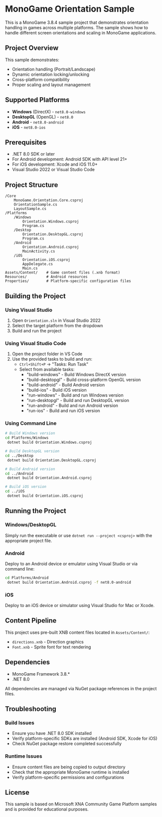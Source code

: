 # MonoGame Orientation Sample

This is a MonoGame 3.8.4 sample project that demonstrates orientation handling in games across multiple platforms. The sample shows how to handle different screen orientations and scaling in MonoGame applications.

## Project Overview

This sample demonstrates:
- Orientation handling (Portrait/Landscape)
- Dynamic orientation locking/unlocking
- Cross-platform compatibility
- Proper scaling and layout management

## Supported Platforms

- **Windows** (DirectX) - `net8.0-windows`
- **DesktopGL** (OpenGL) - `net8.0`
- **Android** - `net8.0-android`
- **iOS** - `net8.0-ios`

## Prerequisites

- .NET 8.0 SDK or later
- For Android development: Android SDK with API level 21+
- For iOS development: Xcode and iOS 11.0+
- Visual Studio 2022 or Visual Studio Code

## Project Structure

```
/Core
    MonoGame.Orientation.Core.csproj
    OrientationSample.cs
    LayoutSample.cs
/Platforms
    /Windows
        Orientation.Windows.csproj
        Program.cs
    /Desktop
        Orientation.DesktopGL.csproj
        Program.cs
    /Android
        Orientation.Android.csproj
        MainActivity.cs
    /iOS
        Orientation.iOS.csproj
        AppDelegate.cs
        Main.cs
Assets/Content/    # Game content files (.xnb format)
Resources/         # Android resources
Properties/        # Platform-specific configuration files
```

## Building the Project

### Using Visual Studio

1. Open `Orientation.sln` in Visual Studio 2022
2. Select the target platform from the dropdown
3. Build and run the project

### Using Visual Studio Code

1. Open the project folder in VS Code
2. Use the provided tasks to build and run:
   - `Ctrl+Shift+P` → "Tasks: Run Task"
   - Select from available tasks:
     - "build-windows" - Build Windows DirectX version
     - "build-desktopgl" - Build cross-platform OpenGL version
     - "build-android" - Build Android version
     - "build-ios" - Build iOS version
     - "run-windows" - Build and run Windows version
     - "run-desktopgl" - Build and run DesktopGL version
     - "run-android" - Build and run Android version
     - "run-ios" - Build and run iOS version

### Using Command Line

```bash
# Build Windows version
cd Platforms/Windows
 dotnet build Orientation.Windows.csproj

# Build DesktopGL version
cd ../Desktop
 dotnet build Orientation.DesktopGL.csproj

# Build Android version
cd ../Android
 dotnet build Orientation.Android.csproj

# Build iOS version
cd ../iOS
 dotnet build Orientation.iOS.csproj
```

## Running the Project

### Windows/DesktopGL
Simply run the executable or use `dotnet run --project <csproj>` with the appropriate project file.

### Android
Deploy to an Android device or emulator using Visual Studio or via command line:
```bash
cd Platforms/Android
 dotnet build Orientation.Android.csproj -f net8.0-android
```

### iOS
Deploy to an iOS device or simulator using Visual Studio for Mac or Xcode.

## Content Pipeline

This project uses pre-built XNB content files located in `Assets/Content/`:
- `directions.xnb` - Direction graphics
- `Font.xnb` - Sprite font for text rendering

## Dependencies

- MonoGame Framework 3.8.*
- .NET 8.0

All dependencies are managed via NuGet package references in the project files.

## Troubleshooting

### Build Issues
- Ensure you have .NET 8.0 SDK installed
- Verify platform-specific SDKs are installed (Android SDK, Xcode for iOS)
- Check NuGet package restore completed successfully

### Runtime Issues
- Ensure content files are being copied to output directory
- Check that the appropriate MonoGame runtime is installed
- Verify platform-specific permissions and configurations

## License

This sample is based on Microsoft XNA Community Game Platform samples and is provided for educational purposes.
